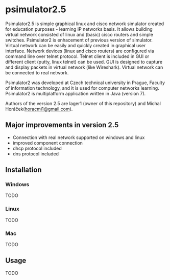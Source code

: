 # psimulator2.5

Psimulator2.5 is simple graphical linux and cisco network simulator created for education purposes - learning IP networks basis. It allows building virtual network consisted of linux and (basic) cisco routers and simple switches. Psimulator2 is enhacement of previous version of simulator. Virtual network can be easily and quickly created in graphical user interface. Network devices (linux and cisco routers) are configured via command line over telnet protocol. Telnet client is included in GUI or different client (putty, linux telnet) can be used. GUI is designed to capture and display packets in virtual network (like Wireshark). Virtual network can be connected to real network.

Psimulator2 was developed at Czech technical university in Prague, Faculty of information technology, and it is used for computer networks learning. Psimulator2 is multiplatform application written in Java (version 7).

Authors of the version 2.5 are lager1 (owner of this repository) and Michal Horáček(horacmi1@gmail.com).

## Major improvements in version 2.5

- Connection with real network supported on windows and linux
- improved component connection
- dhcp protocol included
- dns protocol included

## Installation

### Windows

TODO

### Linux

TODO

### Mac

TODO

## Usage

TODO

